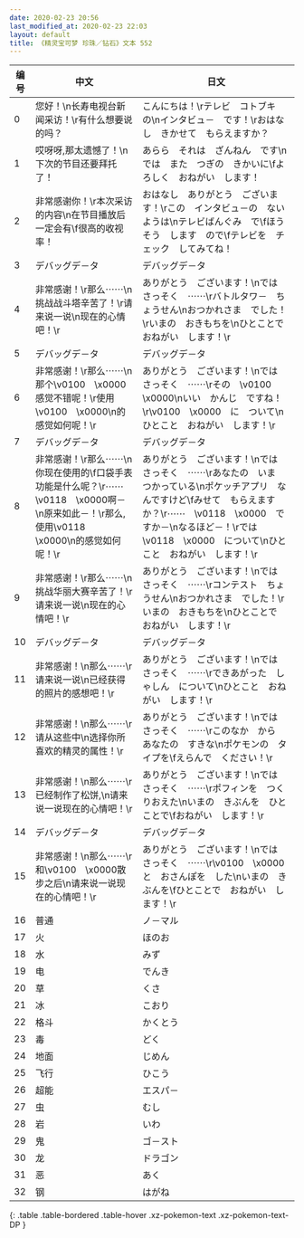 ```yaml
---
date: 2020-02-23 20:56
last_modified_at: 2020-02-23 22:03
layout: default
title: 《精灵宝可梦 珍珠／钻石》文本 552
---
```

| 编号 | 中文 | 日文 |
| ---- | ---- | ---- |
| 0 | 您好！\n长寿电视台新闻采访！\r有什么想要说的吗？ | こんにちは！\rテレビ　コトブキ　の\nインタビュ－　です！\rおはなし　きかせて　もらえますか？ |
| 1 | 哎呀呀,那太遗憾了！\n下次的节目还要拜托了！ | あらら　それは　ざんねん　です\nでは　また　つぎの　きかいに\fよろしく　おねがい　します！ |
| 2 | 非常感谢你！\r本次采访的内容\n在节目播放后一定会有\f很高的收视率！ | おはなし　ありがとう　ございます！\rこの　インタビュ－の　ないようは\nテレビばんぐみ　で\fほうそう　します　ので\fテレビを　チェック　してみてね！ |
| 3 | デバッグデ－タ | デバッグデ－タ |
| 4 | 非常感谢！\r那么⋯⋯\n挑战战斗塔辛苦了！\r请来说一说\n现在的心情吧！\r | ありがとう　ございます！\nでは　さっそく　⋯⋯\rバトルタワ－　ちょうせん\nおつかれさま　でした！\rいまの　おきもちを\nひとことで　おねがい　します！\r |
| 5 | デバッグデ－タ | デバッグデ－タ |
| 6 | 非常感谢！\r那么⋯⋯\n那个\v0100　\x0000感觉不错呢！\r使用\v0100　\x0000\n的感觉如何呢！\r | ありがとう　ございます！\nでは　さっそく　⋯⋯\rその　\v0100　\x0000\nいい　かんじ　ですね！\r\v0100　\x0000　に　ついて\nひとこと　おねがい　します！\r |
| 7 | デバッグデ－タ | デバッグデ－タ |
| 8 | 非常感谢！\r那么⋯⋯\n你现在使用的\f口袋手表功能是什么呢？\r⋯⋯\v0118　\x0000啊－\n原来如此－！\r那么,使用\v0118　\x0000\n的感觉如何呢！\r | ありがとう　ございます！\nでは　さっそく　⋯⋯\rあなたの　いま　つかっている\nポケッチアプリ　なんですけど\fみせて　もらえますか？\r⋯⋯　\v0118　\x0000　ですか－\nなるほど－！\rでは　\v0118　\x0000　について\nひとこと　おねがい　します！\r |
| 9 | 非常感谢！\r那么⋯⋯\n挑战华丽大赛辛苦了！\r请来说一说\n现在的心情吧！\r | ありがとう　ございます！\nでは　さっそく　⋯⋯\rコンテスト　ちょうせん\nおつかれさま　でした！\rいまの　おきもちを\nひとことで　おねがい　します！\r |
| 10 | デバッグデ－タ | デバッグデ－タ |
| 11 | 非常感谢！\n那么⋯⋯\r请来说一说\n已经获得的照片的感想吧！\r | ありがとう　ございます！\nでは　さっそく　⋯⋯\rできあがった　しゃしん　について\nひとこと　おねがい　します！\r |
| 12 | 非常感谢！\n那么⋯⋯\r请从这些中\n选择你所喜欢的精灵的属性！\r | ありがとう　ございます！\nでは　さっそく　⋯⋯\rこのなか　から　あなたの　すきな\nポケモンの　タイプを\fえらんで　ください！\r |
| 13 | 非常感谢！\n那么⋯⋯\r已经制作了松饼,\n请来说一说现在的心情吧！\r | ありがとう　ございます！\nでは　さっそく　⋯⋯\rポフィンを　つくりおえた\nいまの　きぶんを　ひとことで\fおねがい　します！\r |
| 14 | デバッグデ－タ | デバッグデ－タ |
| 15 | 非常感谢！\n那么⋯⋯\r和\v0100　\x0000散步之后\n请来说一说现在的心情吧！\r | ありがとう　ございます！\nでは　さっそく　⋯⋯\r\v0100　\x0000と　おさんぽを　した\nいまの　きぶんを\fひとことで　おねがい　します！\r |
| 16 | 普通 | ノ－マル |
| 17 | 火 | ほのお |
| 18 | 水 | みず |
| 19 | 电 | でんき |
| 20 | 草 | くさ |
| 21 | 冰 | こおり |
| 22 | 格斗 | かくとう |
| 23 | 毒 | どく |
| 24 | 地面 | じめん |
| 25 | 飞行 | ひこう |
| 26 | 超能 | エスパ－ |
| 27 | 虫 | むし |
| 28 | 岩 | いわ |
| 29 | 鬼 | ゴ－スト |
| 30 | 龙 | ドラゴン |
| 31 | 恶 | あく |
| 32 | 钢 | はがね |
{: .table .table-bordered .table-hover .xz-pokemon-text .xz-pokemon-text-DP }